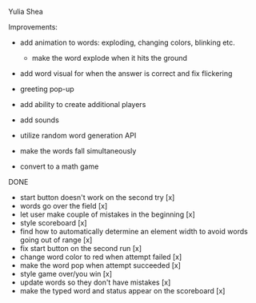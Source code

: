 Yulia Shea

Improvements:
- add animation to words: exploding, changing colors, blinking etc.
  - make the word explode when it hits the ground
- add word visual for when the answer is correct and fix flickering

- greeting pop-up
- add ability to create additional players
- add sounds
- utilize random word generation API
- make the words fall simultaneously
- convert to a math game


DONE

- start button doesn't work on the second try [x]
- words go over the field [x]
- let user make couple of mistakes in the beginning [x]
- style scoreboard [x]
- find how to automatically determine an element width to avoid words going out of range [x]
- fix start button on the second run [x]
- change word color to red when attempt failed [x]
- make the word pop when attempt succeeded [x]
- style game over/you win [x]
- update words so they don't have mistakes [x]
- make the typed word and status appear on the scoreboard [x]
